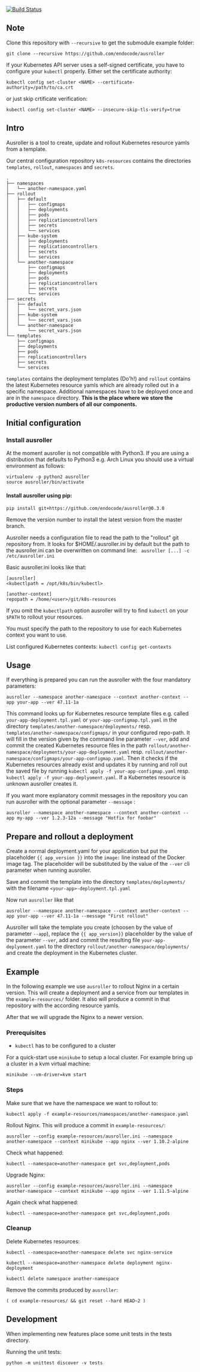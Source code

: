 [![Build Status](https://travis-ci.org/endocode/ausroller.svg?branch=master)](https://travis-ci.org/endocode/ausroller)

## Note

Clone this repository with `--recursive` to get the submodule example folder:
```
git clone --recursive https://github.com/endocode/ausroller
```

If your Kubernetes API server uses a self-signed certificate, you have to configure your `kubectl` properly.
Either set the certificate authority:
```
kubectl config set-cluster <NAME> --certificate-authority=/path/to/ca.crt
```
or just skip crtificate verification:
```
kubectl config set-cluster <NAME> --insecure-skip-tls-verify=true
```

## Intro

Ausroller is a tool to create, update and rollout Kubernetes resource yamls from a template.

Our central configuration repository ``k8s-resources`` contains the
directories ``templates``, ``rollout``, ``namespaces`` and ``secrets``.

```
.
├── namespaces
│   └── another-namespace.yaml
├── rollout
│   ├── default
│   │   ├── configmaps
│   │   ├── deployments
│   │   ├── pods
│   │   ├── replicationcontrollers
│   │   ├── secrets
│   │   └── services
│   ├── kube-system
│   │   ├── deployments
│   │   ├── replicationcontrollers
│   │   ├── secrets
│   │   └── services
│   └── another-namespace
│       ├── configmaps
│       ├── deployments
│       ├── pods
│       ├── replicationcontrollers
│       ├── secrets
│       └── services
├── secrets
│   ├── default
│   │   └── secret_vars.json
│   ├── kube-system
│   │   └── secret_vars.json
│   └── another-namespace
│       └── secret_vars.json
└── templates
    ├── configmaps
    ├── deployments
    ├── pods
    ├── replicationcontrollers
    ├── secrets
    └── services
```
`templates` contains the deployment templates (Do'h!) and `rollout` contains the
 latest Kubernetes resource yamls which are already rolled out in a specific
namespace. Additional namespaces have to be deployed once and are in the
`namespace` directory. __This is the place where we store the productive
version numbers of all our components.__



## Initial configuration

### Install ausroller

At the moment ausroller is not compatible with Python3. If you are using a distribution that defaults to Python3 e.g. Arch Linux you should use a virtual environment as follows:
```
virtualenv -p python2 ausroller
source ausroller/bin/activate
```

#### Install ausroller using pip:
```
pip install git+https://github.com/endocode/ausroller@0.3.0
```

Remove the version number to install the latest version from the master branch.

Ausroller needs a configuration file to read the path to the "rollout" git repository from.
It looks for $HOME/.ausroller.ini by default but the path to the ausroller.ini
can be overwritten on command line: ``` ausroller [...] -c /etc/ausroller.ini```


Basic ausroller.ini looks like that:
```
[ausroller]
<kubectlpath = /opt/k8s/bin/kubectl>

[another-context]
repopath = /home/<user>/git/k8s-resources
```
If you omit the `kubectlpath` option ausroller will try to find `kubectl` on your `$PATH` to rollout your resources.

You must specify the path to the repository to use for each Kubernetes context you want to use.

List configured Kubernetes contexts:
`kubectl config get-contexts`

## Usage

If everything is prepared you can run the ausroller with the four mandatory parameters:

```
ausroller --namespace another-namespace --context another-context --app your-app --ver 47.11-1a
```

This command looks up for Kubernetes resource template files e.g. called
```your-app-deployment.tpl.yaml``` or ```your-app-configmap.tpl.yaml``` in the
directory ```templates/another-namespace/deployments/``` resp.
```templates/another-namespace/configmaps/``` in your configured repo-path. It
will fill in the version given by the command line parameter ```--ver```,
add and commit the created Kubernetes resource files in the path
```rollout/another-namespace/deployments/your-app-deployment.yaml``` resp.
```rollout/another-namespace/configmaps/your-app-configmap.yaml```. Then it
checks if the Kubernetes resources already exist and updates it by running and
roll out the saved file by running ```kubectl apply -f
your-app-configmap.yaml``` resp. ```kubectl apply -f
your-app-deplyoment.yaml```. If a Kubernetes resource is unknown ausroller
creates it.

If you want more explanatory commit messages in the repository you can run ausroller with the optional parameter ```--message``` :
```
ausroller --namespace another-namespace --context another-context --app my-app --ver 1.2.3-12a --message "Hotfix for foobar"
```


## Prepare and rollout a deployment

Create a normal deployment.yaml for your application but put the placeholder ` {{ app_version }} ` into the `image:` line instead of the Docker image tag. The placeholder will be substituted by the value of the `--ver` cli parameter when running ausroller.

Save and commit the template into the directory `templates/deployments/` with the
filename  `<your-app>-deployment.tpl.yaml`

Now run `ausroller` like that
```
ausroller --namespace another-namespace --context another-context --app your-app --ver 47.11-1a --message "First rollout"
```

Ausroller will take the template you create (choosen by the value of parameter `--app`), replace the `{{ app_version}}` placeholder by the value of the parameter `--ver`, add and commit the resulting file `your-app-deplyoment.yaml` to the directory `rollout/another-namespace/deployments/` and create the deployment in the Kubernetes cluster.

## Example

In the following example we use `ausroller` to rollout Nginx in a certain
version. This will create a deployment and a service from our templates in the
`example-resources/` folder. It also will produce a commit in that repository
with the according resource yamls.

After that we will upgrade the Nginx to a newer version.


### Prerequisites

* `kubectl` has to be configured to a cluster

For a quick-start use `minikube` to setup a local cluster.
For example bring up a cluster in a kvm virtual machine:
```
minikube --vm-driver=kvm start
```
### Steps

Make sure that we have the namespace we want to rollout to:
```
kubectl apply -f example-resources/namespaces/another-namespace.yaml
```

Rollout Nginx. This will produce a commit in `example-resources/`:
```
ausroller --config example-resources/ausroller.ini --namespace another-namespace --context minikube --app nginx --ver 1.10.2-alpine
```

Check what happened:
```
kubectl --namespace=another-namespace get svc,deployment,pods
```

Upgrade Nginx:

```
ausroller --config example-resources/ausroller.ini --namespace another-namespace --context minikube --app nginx --ver 1.11.5-alpine
```

Again check what happened:
```
kubectl --namespace=another-namespace get svc,deployment,pods
```

### Cleanup

Delete Kubernetes resources:
```
kubectl --namespace=another-namespace delete svc nginx-service
```

```
kubectl --namespace=another-namespace delete deployment nginx-deployment
```

```
kubectl delete namespace another-namespace
```

Remove the commits produced by `ausroller`:
```
( cd example-resources/ && git reset --hard HEAD~2 )
```

## Development

When implementing new features place some unit tests in the tests directory.

Running the unit tests:

```
python -m unittest discover -v tests
```
